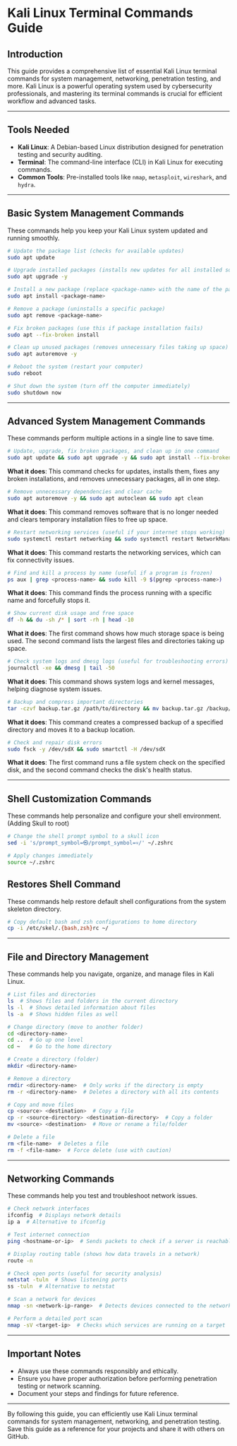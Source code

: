 # Kali Linux Terminal Commands Guide

## Introduction
This guide provides a comprehensive list of essential Kali Linux terminal commands for system management, networking, penetration testing, and more. Kali Linux is a powerful operating system used by cybersecurity professionals, and mastering its terminal commands is crucial for efficient workflow and advanced tasks.

---

## Tools Needed
- **Kali Linux**: A Debian-based Linux distribution designed for penetration testing and security auditing.
- **Terminal**: The command-line interface (CLI) in Kali Linux for executing commands.
- **Common Tools**: Pre-installed tools like `nmap`, `metasploit`, `wireshark`, and `hydra`.

---

## Basic System Management Commands
These commands help you keep your Kali Linux system updated and running smoothly.

```bash
# Update the package list (checks for available updates)
sudo apt update

# Upgrade installed packages (installs new updates for all installed software)
sudo apt upgrade -y

# Install a new package (replace <package-name> with the name of the package you want)
sudo apt install <package-name>

# Remove a package (uninstalls a specific package)
sudo apt remove <package-name>

# Fix broken packages (use this if package installation fails)
sudo apt --fix-broken install

# Clean up unused packages (removes unnecessary files taking up space)
sudo apt autoremove -y

# Reboot the system (restart your computer)
sudo reboot

# Shut down the system (turn off the computer immediately)
sudo shutdown now
```

---

## Advanced System Management Commands
These commands perform multiple actions in a single line to save time.

```bash
# Update, upgrade, fix broken packages, and clean up in one command
sudo apt update && sudo apt upgrade -y && sudo apt install --fix-broken -y && sudo apt autoremove -y
```
**What it does**: This command checks for updates, installs them, fixes any broken installations, and removes unnecessary packages, all in one step.

```bash
# Remove unnecessary dependencies and clear cache
sudo apt autoremove -y && sudo apt autoclean && sudo apt clean
```
**What it does**: This command removes software that is no longer needed and clears temporary installation files to free up space.

```bash
# Restart networking services (useful if your internet stops working)
sudo systemctl restart networking && sudo systemctl restart NetworkManager
```
**What it does**: This command restarts the networking services, which can fix connectivity issues.

```bash
# Find and kill a process by name (useful if a program is frozen)
ps aux | grep <process-name> && sudo kill -9 $(pgrep <process-name>)
```
**What it does**: This command finds the process running with a specific name and forcefully stops it.

```bash
# Show current disk usage and free space
df -h && du -sh /* | sort -rh | head -10
```
**What it does**: The first command shows how much storage space is being used. The second command lists the largest files and directories taking up space.

```bash
# Check system logs and dmesg logs (useful for troubleshooting errors)
journalctl -xe && dmesg | tail -50
```
**What it does**: This command shows system logs and kernel messages, helping diagnose system issues.

```bash
# Backup and compress important directories
tar -czvf backup.tar.gz /path/to/directory && mv backup.tar.gz /backup/location/
```
**What it does**: This command creates a compressed backup of a specified directory and moves it to a backup location.

```bash
# Check and repair disk errors
sudo fsck -y /dev/sdX && sudo smartctl -H /dev/sdX
```
**What it does**: The first command runs a file system check on the specified disk, and the second command checks the disk's health status.

---

## Shell Customization Commands
These commands help personalize and configure your shell environment. (Adding Skull to root)

```bash
# Change the shell prompt symbol to a skull icon
sed -i 's/prompt_symbol=㉿/prompt_symbol=💀/' ~/.zshrc

# Apply changes immediately
source ~/.zshrc
```

## Restores Shell Command
These commands help restore default shell configurations from the system skeleton directory.

```bash
# Copy default bash and zsh configurations to home directory
cp -i /etc/skel/.{bash,zsh}rc ~/
```

---

## File and Directory Management
These commands help you navigate, organize, and manage files in Kali Linux.

```bash
# List files and directories
ls  # Shows files and folders in the current directory
ls -l  # Shows detailed information about files
ls -a  # Shows hidden files as well

# Change directory (move to another folder)
cd <directory-name>
cd ..  # Go up one level
cd ~   # Go to the home directory

# Create a directory (folder)
mkdir <directory-name>

# Remove a directory
rmdir <directory-name>  # Only works if the directory is empty
rm -r <directory-name>  # Deletes a directory with all its contents

# Copy and move files
cp <source> <destination>  # Copy a file
cp -r <source-directory> <destination-directory>  # Copy a folder
mv <source> <destination>  # Move or rename a file/folder

# Delete a file
rm <file-name>  # Deletes a file
rm -f <file-name>  # Force delete (use with caution)
```

---

## Networking Commands
These commands help you test and troubleshoot network issues.

```bash
# Check network interfaces
ifconfig  # Displays network details
ip a  # Alternative to ifconfig

# Test internet connection
ping <hostname-or-ip>  # Sends packets to check if a server is reachable

# Display routing table (shows how data travels in a network)
route -n

# Check open ports (useful for security analysis)
netstat -tuln  # Shows listening ports
ss -tuln  # Alternative to netstat

# Scan a network for devices
nmap -sn <network-ip-range>  # Detects devices connected to the network

# Perform a detailed port scan
nmap -sV <target-ip>  # Checks which services are running on a target
```

---

## Important Notes
- Always use these commands responsibly and ethically.
- Ensure you have proper authorization before performing penetration testing or network scanning.
- Document your steps and findings for future reference.

---

By following this guide, you can efficiently use Kali Linux terminal commands for system management, networking, and penetration testing. Save this guide as a reference for your projects and share it with others on GitHub.

